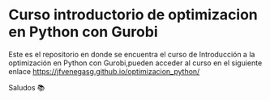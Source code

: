 # Curso introductorio de optimizacion en Python con Gurobi

Este es el repositorio en donde se encuentra el curso de Introducción a la optimización en Python con Gurobi,pueden acceder al curso en el siguiente enlace https://jfvenegasg.github.io/optimizacion_python/

Saludos 📚
